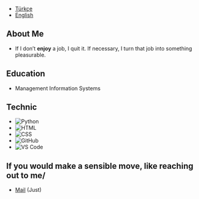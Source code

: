 - [Türkçe](https://github.com/brgkdm/brgkdm/blob/main/README_TR.md) 
- [English](https://github.com/brgkdm/brgkdm/edit/main/README.md)


## About Me
- If I don’t **enjoy** a job, I quit it. If necessary, I turn that job into something pleasurable.

## Education
- Management Information Systems

## Technic
- ![Python](https://img.shields.io/badge/Python-3776AB?style=flat&logo=python&logoColor=white)
- ![HTML](https://img.shields.io/badge/HTML-E34F26?style=flat&logo=html5&logoColor=white)
- ![CSS](https://img.shields.io/badge/CSS-1572B6?style=flat&logo=css3&logoColor=white)
- ![GitHub](https://img.shields.io/badge/GitHub-181717?style=flat&logo=github&logoColor=white)
- ![VS Code](https://img.shields.io/badge/VS_Code-007ACC?style=flat&logo=visualstudiocode&logoColor=white)

## If you would make a sensible move, like reaching out to me/
- [Mail](mailto:beratgokkdemir@icloud.com) (Just)
